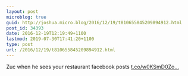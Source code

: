 ```yaml
---
layout: post
microblog: true
guid: http://joshua.micro.blog/2016/12/19/t810655845209894912.html
post_id: 34393
date: 2016-12-19T12:19:49+1100
lastmod: 2019-07-30T17:41:20+1100
type: post
url: /2016/12/19/t810655845209894912.html
---
```

Zuc when he sees your restaurant facebook posts [t.co/w0KSmD0Zo...](https://t.co/w0KSmD0ZoY)
